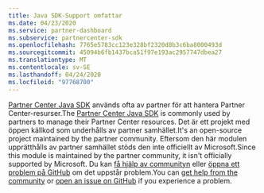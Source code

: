 ```yaml
---
title: Java SDK-Support omfattar
ms.date: 04/23/2020
ms.service: partner-dashboard
ms.subservice: partnercenter-sdk
ms.openlocfilehash: 7765e5783cc123e328bf2320d8b3c6ba8000493d
ms.sourcegitcommit: 45094b6fb1437bca51f97e193ac2957747dbea27
ms.translationtype: MT
ms.contentlocale: sv-SE
ms.lasthandoff: 04/24/2020
ms.locfileid: "97768700"
---
```

<span data-ttu-id="64098-102">[Partner Center Java SDK](https://github.com/microsoft/partner-center-java) används ofta av partner för att hantera Partner Center-resurser.</span><span class="sxs-lookup"><span data-stu-id="64098-102">The [Partner Center Java SDK](https://github.com/microsoft/partner-center-java) is commonly used by partners to manage their Partner Center resources.</span></span> <span data-ttu-id="64098-103">Det är ett projekt med öppen källkod som underhålls av partner samhället.</span><span class="sxs-lookup"><span data-stu-id="64098-103">It's an open-source project maintained by the partner community.</span></span> <span data-ttu-id="64098-104">Eftersom den här modulen upprätthålls av partner samhället stöds den inte officiellt av Microsoft.</span><span class="sxs-lookup"><span data-stu-id="64098-104">Since this module is maintained by the partner community, it isn't officially supported by Microsoft.</span></span> <span data-ttu-id="64098-105">Du kan [få hjälp av communityn](https://stackoverflow.com/questions/tagged/partner+center) eller [öppna ett problem på GitHub](https://github.com/microsoft/partner-center-java/issues) om det uppstår problem.</span><span class="sxs-lookup"><span data-stu-id="64098-105">You can [get help from the community](https://stackoverflow.com/questions/tagged/partner+center) or [open an issue on GitHub](https://github.com/microsoft/partner-center-java/issues) if you experience a problem.</span></span>
